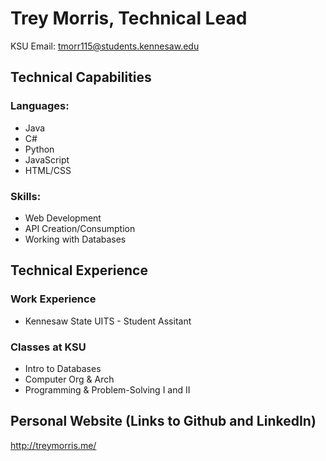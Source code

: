 # Trey Morris, Technical Lead
KSU Email: tmorr115@students.kennesaw.edu
## Technical Capabilities
### Languages: 
* Java
* C#
* Python
* JavaScript
* HTML/CSS
  
### Skills:
* Web Development
* API Creation/Consumption
* Working with Databases

## Technical Experience
### Work Experience
* Kennesaw State UITS - Student Assitant
### Classes at KSU
* Intro to Databases
* Computer Org & Arch
* Programming & Problem-Solving I and II

## Personal Website (Links to Github and LinkedIn)
http://treymorris.me/
